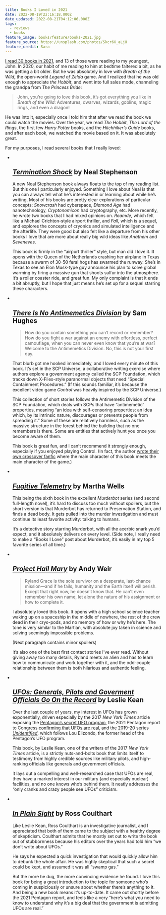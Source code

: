```yaml
---
title: Books I Loved in 2021
date: 2022-08-19T22:16:18.000Z
date_updated: 2022-08-21T04:12:06.000Z
tags:
  - reviews
  - books
feature_image: books/feature/books-2021.jpg
feature_source: https://unsplash.com/photos/Skcr6X_aLjU
feature_credit: Sara
---
```


[I read 30 books in 2021](https://www.goodreads.com/user_challenges/27577812), and 13 of those were reading to my youngest, John. In 2020, our habit of me reading to him at bedtime faltered a bit, as he was getting a bit older. But he was absolutely in love with _Breath of the Wild_, the open-world _Legend of Zelda_ game. And I realized that he was old enough to appreciate _the Hobbit_, and went into full sales mode, channeling the grandpa from _The Princess Bride_:

> John, you’re going to love this book, it’s got everything you like in _Breath of the Wild_: Adventures, dwarves, wizards, goblins, magic rings, and even a dragon!

He was into it, especially once I told him that after we read the book we could watch the movies. Over the year, we read _The Hobbit_, _The Lord of the Rings_, the first few _Harry Potter_ books, and the _Hitchhiker’s Guide_ books, and after each book, we watched the movie based on it. It was absolutely great.

For my purposes, I read several books that I really loved:‌

<ul class="media-list">
<li class="media-list__item">
<div class="media-list__media">

<img src="{{ 'books/termination-shock.jpg' | imgPath }}" alt="" sizes="{{ media.mediaList.sizes }}" eleventy:widths="{{ media.mediaList.widths }}">

</div>
<div class="media-list__content">

## [_Termination Shock_](https://www.goodreads.com/book/show/58984366-termination-shock) by Neal Stephenson

A new Neal Stephenson book always floats to the top of my reading list. But this one I particularly enjoyed. Something I love about Neal is that you can always tell what he’s interested in or learning about while he’s writing. Most of his books are pretty clear explorations of particular concepts: _Snowcrash_ had cyberspace, _Diamond Age_ had nanotechnology, _Cryptonomicon_ had cryptography, etc.‌‌‌‌ More recently, he wrote two books that I had mixed opinions on. _Reamde_, which felt like a Michael Crichton-style airport thriller, and _Fall_, which is a sequel, and explores the concepts of cryonics and simulated intelligence and the afterlife. They were good but also felt like a departure from his other books I love that are more about really big wild ideas like _Anathem_ and _Seveneves_.

This book is firmly in the “airport thriller” style, but man did I love it. It opens with the Queen of the Netherlands crashing her airplane in Texas because a swarm of 30-50 feral hogs has swarmed the runway. She’s in Texas to see an Elon Musk-type guy announce his plan to solve global warming by firing a massive gun that shoots sulfur into the atmosphere. It’s a roller coaster ride, and great fun.‌‌‌‌ My only complaint is that it ends a bit abruptly, but I hope that just means he’s set up for a sequel starring these characters.

</div>
</li>
<li class="media-list__item">
<div class="media-list__media">

<img src="{{ 'books/antimemetics-division.jpg' | imgPath }}" alt="" sizes="{{ media.mediaList.sizes }}" eleventy:widths="{{ media.mediaList.widths }}">

</div>
<div class="media-list__content">

## [_There Is No Antimemetics Division_](https://www.goodreads.com/book/show/54870256-there-is-no-antimemetics-division) by Sam Hughes

> How do you contain something you can’t record or remember? How do you fight a war against an enemy with effortless, perfect camouflage, when you can never even know that you’re at war? Welcome to the Antimemetics Division. No, this is not your first day.

That blurb got me hooked immediately, and I loved every minute of this book. It’s set in the SCP Universe, a collaborative writing exercise where authors explore a government agency called the SCP Foundation, which tracks down X-Files-style paranormal objects that need “Special Containment Procedures.” (If this sounds familiar, it’s because the excellent video game _Control_ was heavily inspired by the SCP Universe.)

This collection of short stories follows the Antimemetic Division of the SCP Foundation, which deals with SCPs that have “antimemetic” properties, meaning “an idea with self-censoring properties; an idea which, by its intrinsic nature, discourages or prevents people from spreading it.” Some of these are relatively harmless, such as the massive structure in the forest behind the building that no one remembers is there. Some are entities that actively hunt you once you become aware of them.

This book is great fun, and I can’t recommend it strongly enough, especially if you enjoyed playing Control. (In fact, the author [wrote their own crossover fanfic](https://archiveofourown.org/works/31032671/chapters/76659218) where the main character of this book meets the main character of the game.)

</div>
</li>
<li class="media-list__item">
<div class="media-list__media">

<img src="{{ 'books/fugitive-telemetry.jpg' | imgPath }}" alt="" sizes="{{ media.mediaList.sizes }}" eleventy:widths="{{ media.mediaList.widths }}">

</div>
<div class="media-list__content">

## [_Fugitive Telemetry_](https://www.goodreads.com/book/show/53413743-fugitive-telemetry) by Martha Wells

This being the sixth book in the excellent _Murderbot_ series (and second full-length novel), it’s hard to discuss too much without spoilers, but the short version is that Murderbot has returned to Preservation Station, and finds a dead body. It gets pulled into the murder investigation and must continue its least favorite activity: talking to humans.

It’s a detective story starring Murderbot, with all the acerbic snark you’d expect, and it absolutely delivers on every level. (Side note, I really need to make a “Books I Love” post about Murderbot, it’s easily in my top 5 favorite series of all time.)

</div>
</li>
<li class="media-list__item">
<div class="media-list__media">

<img src="{{ 'books/hail-mary.jpg' | imgPath }}" alt="" sizes="{{ media.mediaList.sizes }}" eleventy:widths="{{ media.mediaList.widths }}">

</div>
<div class="media-list__content">

## [_Project Hail Mary_](https://www.goodreads.com/book/show/54906250-project-hail-mary) by Andy Weir

> Ryland Grace is the sole survivor on a desperate, last-chance mission—and if he fails, humanity and the Earth itself will perish. Except that right now, he doesn’t know that. He can’t even remember his own name, let alone the nature of his assignment or how to complete it.

I absolutely loved this book. It opens with a high school science teacher waking up on a spaceship in the middle of nowhere, the rest of the crew dead in their cryo-pods, and no memory of how or why he’s here. The tone is very similar to the Martian, with absolute joy taken in science and solving seemingly impossible problems.

(Next paragraph contains minor spoilers)

It’s also one of the best first contact stories I’ve ever read. Without giving away too many details, Ryland meets an alien and has to learn how to communicate and work together with it, and the odd-couple relationship between them is both hilarious and authentic feeling.

</div>
</li>
<li class="media-list__item">
<div class="media-list__media">

<img src="{{ 'books/ufos.jpg' | imgPath }}" alt="" sizes="{{ media.mediaList.sizes }}" eleventy:widths="{{ media.mediaList.widths }}">

</div>
<div class="media-list__content">

## [_UFOs: Generals, Pilots and Goverment Officials Go On the Record_](https://www.goodreads.com/book/show/8900669-ufos) by Leslie Kean

Over the last couple of years, my interest in UFOs has grown exponentially, driven especially by the 2017 _New York Times_ article exposing the [Pentagon’s secret UFO program](https://www.nytimes.com/2017/12/16/us/politics/pentagon-program-ufo-harry-reid.html), the 2021 Pentagon report to Congress [confirming that UFOs are real](https://www.nytimes.com/2021/06/25/us/politics/pentagon-ufo-report.html), and the 2019-20 series [_Unidentified_](https://www.imdb.com/title/tt10016814/), which follows Lou Elizondo, the former head of the Pentagon’s UFO program.

This book, by Leslie Kean, one of the writers of the 2017 _New York Times_ article, is a strictly nuts-and-bolts book that limits itself to testimony from highly credible sources like military pilots, and high-ranking officials like generals and government officials.

It lays out a compelling and well-researched case that UFOs are real, they have a marked interest in our military (and especially nuclear) facilities, and no one knows who’s behind them. It neatly addresses the “only cranks and crazy people see UFOs” criticism.

</div>
</li>
<li class="media-list__item">
<div class="media-list__media">

<img src="{{ 'books/in-plain-sight.jpg' | imgPath }}" alt="" sizes="{{ media.mediaList.sizes }}" eleventy:widths="{{ media.mediaList.widths }}">

</div>
<div class="media-list__content">

## [_In Plain Sight_](https://www.goodreads.com/book/show/57734614-in-plain-sight) by Ross Coulthart

Like Leslie Kean, Ross Coulthart is an investigative journalist, and I appreciated that both of them came to the subject with a healthy degree of skepticism. Coulthart admits that he mostly set out to write the book out of stubbornness because his editors over the years had told him “we don’t write about UFOs.”

He says he expected a quick investigation that would quickly allow him to debunk the whole affair. He was highly skeptical that such a secret could be kept, and assumed it was all “swamp gas.”

But the more he dug, the more convincing evidence he found. I love this book for being a great introduction to the topic for someone who’s coming in suspiciously or unsure about whether there’s anything to it. And being a new book means it’s up-to-date. It came out shortly before the 2021 Pentagon report, and feels like a very “here’s what you need to know to understand why it’s a big deal that the government is admitting UFOs are real.”

</div>
</li>
</ul>
